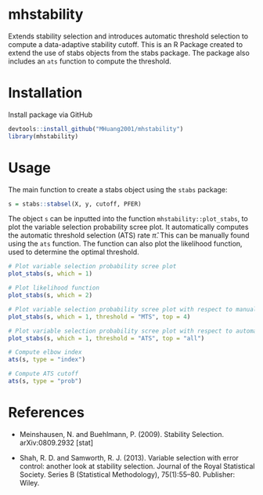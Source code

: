 # mhstability

Extends stability selection and introduces automatic threshold selection to compute a data-adaptive stability cutoff. This is an R Package created to extend the use of stabs objects from the stabs package. The package also includes an `ats` function to compute the threshold. 


# Installation

Install package via GitHub
``` r
devtools::install_github("MHuang2001/mhstability")
library(mhstability)
```

# Usage 

The main function to create a stabs object using the `stabs` package:

``` r
s = stabs::stabsel(X, y, cutoff, PFER)
```
The object `s` can be inputted into the function `mhstability::plot_stabs`, to plot the variable selection probability scree plot. It automatically computes the automatic threshold selection (ATS) rate $\hat{\pi}$. This can be manually found using the `ats` function. The function can also plot the likelihood function, used to determine the optimal threshold. 

``` r
# Plot variable selection probability scree plot
plot_stabs(s, which = 1)

# Plot likelihood function
plot_stabs(s, which = 2)

# Plot variable selection probability scree plot with respect to manual threshold selection and display top 4 variables
plot_stabs(s, which = 1, threshold = "MTS", top = 4)

# Plot variable selection probability scree plot with respect to automatic threshold selection and display all selected variables
plot_stabs(s, which = 1, threshold = "ATS", top = "all")

# Compute elbow index
ats(s, type = "index")

# Compute ATS cutoff
ats(s, type = "prob")
```

# References

* Meinshausen, N. and Buehlmann, P. (2009). Stability Selection. arXiv:0809.2932 [stat]

* Shah, R. D. and Samworth, R. J. (2013). Variable selection with error control: another look at stability selection. Journal of the Royal     Statistical Society. Series B (Statistical
Methodology), 75(1):55–80. Publisher: Wiley.
